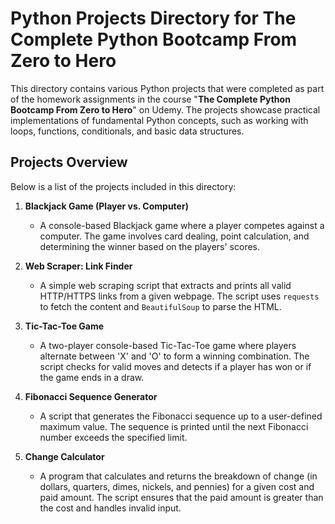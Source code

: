 # Python Projects Directory for The Complete Python Bootcamp From Zero to Hero

This directory contains various Python projects that were completed as part of the homework assignments in the course "**The Complete Python Bootcamp From Zero to Hero**" on Udemy. The projects showcase practical implementations of fundamental Python concepts, such as working with loops, functions, conditionals, and basic data structures.

## Projects Overview

Below is a list of the projects included in this directory:

1. **Blackjack Game (Player vs. Computer)**
   - A console-based Blackjack game where a player competes against a computer. The game involves card dealing, point calculation, and determining the winner based on the players' scores.

2. **Web Scraper: Link Finder**
   - A simple web scraping script that extracts and prints all valid HTTP/HTTPS links from a given webpage. The script uses `requests` to fetch the content and `BeautifulSoup` to parse the HTML.

3. **Tic-Tac-Toe Game**
   - A two-player console-based Tic-Tac-Toe game where players alternate between 'X' and 'O' to form a winning combination. The script checks for valid moves and detects if a player has won or if the game ends in a draw.

4. **Fibonacci Sequence Generator**
   - A script that generates the Fibonacci sequence up to a user-defined maximum value. The sequence is printed until the next Fibonacci number exceeds the specified limit.

5. **Change Calculator**
   - A program that calculates and returns the breakdown of change (in dollars, quarters, dimes, nickels, and pennies) for a given cost and paid amount. The script ensures that the paid amount is greater than the cost and handles invalid input.



